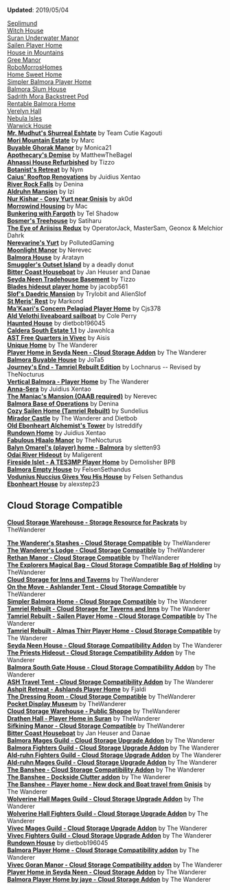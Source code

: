 **Updated**: 2019/05/04

[Seplimund](https://www.nexusmods.com/morrowind/mods/46287)  
[Witch House](https://www.nexusmods.com/morrowind/mods/46319)  
[Suran Underwater Manor](https://www.nexusmods.com/morrowind/mods/44759)  
[Sailen Player Home](https://www.nexusmods.com/morrowind/mods/46381)  
[House in Mountains](https://www.nexusmods.com/morrowind/mods/46448)  
[Gree Manor](https://www.nexusmods.com/morrowind/mods/46443)  
[RoboMorrosHomes](https://www.nexusmods.com/morrowind/mods/46539)  
[Home Sweet Home](https://www.nexusmods.com/morrowind/mods/46555)  
[Simpler Balmora Player Home](https://www.nexusmods.com/morrowind/mods/46574)  
[Balmora Slum House](https://www.nexusmods.com/morrowind/mods/46641)  
[Sadrith Mora Backstreet Pod](https://www.nexusmods.com/morrowind/mods/46639)  
[Rentable Balmora Home](https://www.nexusmods.com/morrowind/mods/46638)  
[Verelyn Hall](https://www.nexusmods.com/morrowind/mods/46637)  
[Nebula Isles](https://www.nexusmods.com/morrowind/mods/46636)  
[Warwick House](https://www.nexusmods.com/morrowind/mods/46666)  
[**Mr. Mudhut's Shurreal Eshtate**](https://www.nexusmods.com/morrowind/mods/44633) by Team Cutie Kagouti  
[**Mori Mountain Estate**](http://mw.modhistory.com/download-18-7306) by Marc  
[**Buyable Ghorak Manor**](http://mw.modhistory.com/download-73-5870) by Monica21  
[**Apothecary's Demise**](https://www.nexusmods.com/morrowind/mods/44331) by MatthewTheBagel  
[**Ahnassi House Refurbished**](https://www.nexusmods.com/morrowind/mods/40437) by Tizzo  
[**Botanist's Retreat**](http://mw.modhistory.com/download-48-11540) by Nym  
[**Caius' Rooftop Renovations**](https://www.nexusmods.com/morrowind/mods/50272) by Juidius Xentao  
[**River Rock Falls**](https://www.nexusmods.com/morrowind/mods/50299) by Denina  
[**Aldruhn Mansion**](https://www.nexusmods.com/morrowind/mods/50320) by Izi  
[**Nur Kishar - Cosy Yurt near Gnisis**](https://www.nexusmods.com/morrowind/mods/50367) by ak0d  
[**Morrowind Housing**](https://www.nexusmods.com/morrowind/mods/50498) by Mac  
[**Bunkering with Fargoth**](https://www.nexusmods.com/morrowind/mods/50543) by Tel Shadow  
[**Bosmer's Treehouse**](https://www.nexusmods.com/morrowind/mods/50562) by Satiharu  
[**The Eye of Ariisiss Redux**](https://www.nexusmods.com/morrowind/mods/50754) by OperatorJack, MasterSam, Geonox & Melchior Dahrk  
[**Nerevarine's Yurt**](https://www.nexusmods.com/morrowind/mods/50735) by PollutedGaming  
[**Moonlight Manor**](https://www.nexusmods.com/morrowind/mods/50859) by Nerevec  
[**Balmora House**](https://www.nexusmods.com/morrowind/mods/50857) by Aratayn  
[**Smuggler's Outset Island**](https://www.nexusmods.com/morrowind/mods/51037) by a deadly donut  
[**Bitter Coast Houseboat**](https://www.nexusmods.com/morrowind/mods/51032) by Jan Heuser and Danae  
[**Seyda Neen Tradehouse Basement**](https://www.nexusmods.com/morrowind/mods/51135) by Tizzo  
[**Blades hideout player home**](https://www.nexusmods.com/morrowind/mods/51154) by jacobp561  
[**Slof's Daedric Mansion**](https://www.nexusmods.com/morrowind/mods/51155) by Trylobit and AlienSlof  
[**St Meris' Rest**](https://www.nexusmods.com/morrowind/mods/51168) by Markond  
[**Ma'Kaari's Concern Pelagiad Player Home**](https://www.nexusmods.com/morrowind/mods/51178) by Cjs378  
[**Ald Velothi liveaboard sailboat**](https://www.nexusmods.com/morrowind/mods/51239) by Cole Perry  
[**Haunted House**](https://www.nexusmods.com/morrowind/mods/51261) by dietbob196045  
[**Caldera South Estate 1.1**](https://www.nexusmods.com/morrowind/mods/51265) by Jawohlca  
[**AST Free Quarters in Vivec**](https://www.nexusmods.com/morrowind/mods/51272) by Aisis  
[**Unique Home**](https://www.nexusmods.com/morrowind/mods/51284) by The Wanderer  
[**Player Home in Seyda Neen - Cloud Storage Addon**](https://www.nexusmods.com/morrowind/mods/51307) by The Wanderer  
[**Balmora Buyable House**](https://www.nexusmods.com/morrowind/mods/51317) by JoTa5  
[**Journey's End - Tamriel Rebuilt Edition**](https://www.nexusmods.com/morrowind/mods/51320) by Lochnarus -- Revised by TheNocturus  
[**Vertical Balmora - Player Home**](https://www.nexusmods.com/morrowind/mods/51330) by The Wanderer  
[**Anna-Sera**](https://www.nexusmods.com/morrowind/mods/51343) by Juidius Xentao  
[**The Maniac's Mansion (OAAB required)**](https://www.nexusmods.com/morrowind/mods/51374) by Nerevec  
[**Balmora Base of Operations**](https://www.nexusmods.com/morrowind/mods/51378) by Denina  
[**Cozy Sailen Home (Tamriel Rebuilt)**](https://www.nexusmods.com/morrowind/mods/51404) by Sundelius  
[**Mirador Castle**](https://www.nexusmods.com/morrowind/mods/51342) by The Wanderer and Dietbob  
[**Old Ebonheart Alchemist's Tower**](https://www.nexusmods.com/morrowind/mods/51421) by Istreddify  
[**Rundown Home**](https://www.nexusmods.com/morrowind/mods/51425) by Juidius Xentao  
[**Fabulous Hlaalo Manor**](https://www.nexusmods.com/morrowind/mods/51438) by TheNocturus  
[**Balyn Omarel's (player) home - Balmora**](https://www.nexusmods.com/morrowind/mods/51469) by sletten93  
[**Odai River Hideout**](https://www.nexusmods.com/morrowind/mods/51612) by Maligerent  
[**Fireside Islet - A TES3MP Player Home**](https://www.nexusmods.com/morrowind/mods/51708) by Demolisher BPB  
[**Balmora Empty House**](https://www.nexusmods.com/morrowind/mods/51739) by FelsenSethandus  
[**Vodunius Nuccius Gives You His House**](https://www.nexusmods.com/morrowind/mods/51748) by Felsen Sethandus  
[**Ebonheart House**](https://www.nexusmods.com/morrowind/mods/51786) by alexstep23  

## Cloud Storage Compatible
[**Cloud Storage Warehouse - Storage Resource for Packrats**](https://www.nexusmods.com/morrowind/mods/50386) by TheWanderer  

[**The Wanderer's Stashes - Cloud Storage Compatible**](https://www.nexusmods.com/morrowind/mods/50494) by TheWanderer  
[**The Wanderer's Lodge - Cloud Storage Compatible**](https://www.nexusmods.com/morrowind/mods/50422) by TheWanderer  
[**Rethan Manor - Cloud Storage Compatible**](https://www.nexusmods.com/morrowind/mods/50390) by TheWanderer  
[**The Explorers Magical Bag - Cloud Storage Compatible Bag of Holding**](https://www.nexusmods.com/morrowind/mods/50366) by TheWanderer  
[**Cloud Storage for Inns and Taverns**](https://www.nexusmods.com/morrowind/mods/50363) by TheWanderer  
[**On the Move - Ashlander Tent - Cloud Storage Compatible**](https://www.nexusmods.com/morrowind/mods/50521) by TheWanderer  
[**Simpler Balmora Home - Cloud Storage Compatible**](https://www.nexusmods.com/morrowind/mods/50535) by The Wanderer  
[**Tamriel Rebuilt - Cloud Storage for Taverns and Inns**](https://www.nexusmods.com/morrowind/mods/50541) by The Wanderer  
[**Tamriel Rebuilt - Sailen Player Home - Cloud Storage Compatible**](https://www.nexusmods.com/morrowind/mods/50552) by The Wanderer  
[**Tamriel Rebuilt - Almas Thirr Player Home - Cloud Storage Compatible**](https://www.nexusmods.com/morrowind/mods/50556) by The Wanderer  
[**Seyda Neen House - Cloud Storage Compatibility Addon**](https://www.nexusmods.com/morrowind/mods/50551) by The Wanderer  
[**The Priests Hideout - Cloud Storage Compatibility Addon**](https://www.nexusmods.com/morrowind/mods/50566) by The Wanderer  
[**Balmora South Gate House - Cloud Storage Compatibility Addon**](https://www.nexusmods.com/morrowind/mods/50568) by The Wanderer  
[**ASH Travel Tent - Cloud Storage Compatibility Addon**](https://www.nexusmods.com/morrowind/mods/50569) by The Wanderer  
[**Ashpit Retreat - Ashlands Player Home**](https://www.nexusmods.com/morrowind/mods/50695) by Fjaldi  
[**The Dressing Room - Cloud Storage Compatible**](https://www.nexusmods.com/morrowind/mods/50751) by TheWanderer  
[**Pocket Display Museum**](https://www.nexusmods.com/morrowind/mods/50709) by TheWanderer  
[**Cloud Storage Warehouse - Public Shoppe**](https://www.nexusmods.com/morrowind/mods/50863) by TheWanderer  
[**Drathen Hall - Player Home in Suran**](https://www.nexusmods.com/morrowind/mods/50784) by TheWanderer  
[**Sifkining Manor - Cloud Storage Compatible**](https://www.nexusmods.com/morrowind/mods/50836) by TheWanderer  
[**Bitter Coast Houseboat**](https://www.nexusmods.com/morrowind/mods/51032) by Jan Heuser and Danae  
[**Balmora Mages Guild - Cloud Storage Upgrade Addon**](https://www.nexusmods.com/morrowind/mods/51093) by The Wanderer  
[**Balmora Fighters Guild - Cloud Storage Upgrade Addon**](https://www.nexusmods.com/morrowind/mods/51094) by The Wanderer  
[**Ald-ruhn Fighters Guild - Cloud Storage Upgrade Addon**](https://www.nexusmods.com/morrowind/mods/51091) by The Wanderer  
[**Ald-ruhn Mages Guild - Cloud Storage Upgrade Addon**](https://www.nexusmods.com/morrowind/mods/51090) by The Wanderer  
[**The Banshee - Cloud Storage Compatibility Addon**](https://www.nexusmods.com/morrowind/mods/51118) by The Wanderer  
[**The Banshee - Dockside Clutter addon**](https://www.nexusmods.com/morrowind/mods/51117) by The Wanderer  
[**The Banshee - Player home - New dock and Boat travel from Gnisis**](https://www.nexusmods.com/morrowind/mods/51088) by The Wanderer  
[**Wolverine Hall Mages Guild - Cloud Storage Upgrade Addon**](https://www.nexusmods.com/morrowind/mods/51102) by The Wanderer  
[**Wolverine Hall Fighters Guild - Cloud Storage Upgrade Addon**](https://www.nexusmods.com/morrowind/mods/51103) by The Wanderer  
[**Vivec Mages Guild - Cloud Storage Upgrade Addon**](https://www.nexusmods.com/morrowind/mods/51105) by The Wanderer  
[**Vivec Fighters Guild - Cloud Storage Upgrade Addon**](https://www.nexusmods.com/morrowind/mods/51104) by The Wanderer  
[**Rundown House**](https://www.nexusmods.com/morrowind/mods/51110) by dietbob196045  
[**Balmora Player Home - Cloud Storage Compatibility addon**](https://www.nexusmods.com/morrowind/mods/51147) by The Wanderer  
[**Vivec Goran Manor - Cloud Storage Compatibility addon**](https://www.nexusmods.com/morrowind/mods/51148) by The Wanderer  
[**Player Home in Seyda Neen - Cloud Storage Addon**](https://www.nexusmods.com/morrowind/mods/51307) by The Wanderer  
[**Balmora Player Home by jaye - Cloud Storage Addon**](https://www.nexusmods.com/morrowind/mods/51311) by The Wanderer  